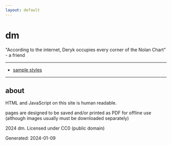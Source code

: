 ```yaml
---
layout: default
---
```


# dm

"According to the internet, Deryk occupies every corner of the Nolan Chart" - a friend

---

- [sample styles](/sample)

---

## about

HTML and JavaScript on this site is human readable.

pages are designed to be saved and/or printed as PDF for offline use (although images usually must be downloaded separately)

2024 dm. Licensed under CC0 (public domain)

Generated: 2024-01-09
